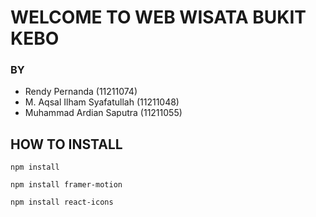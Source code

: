 # WELCOME TO WEB WISATA BUKIT KEBO

### BY

- Rendy Pernanda (11211074)
- M. Aqsal Ilham Syafatullah (11211048)
- Muhammad Ardian Saputra (11211055)

## HOW TO INSTALL

`npm install`

`npm install framer-motion`

`npm install react-icons`
